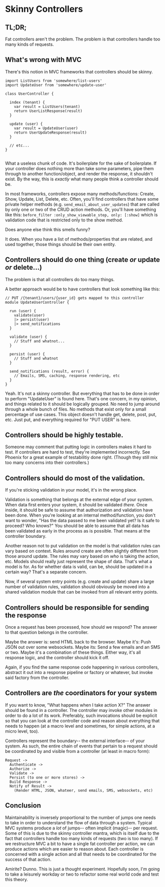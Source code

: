 # Skinny Controllers

## TL;DR;

Fat controllers aren't the problem. The problem is that controllers handle too many kinds of requests.


## What's wrong with MVC

There's this notion in MVC frameworks that controllers should be skinny.

```
import ListUsers from 'somewhere/list-users'
import UpdateUser from 'somewhere/update-user'

class UserController {
  
  index (tenant) {
    var result = ListUsers(tenant)
    return UserListResponse(result)
  }

  update (user) {
    var result = UpdateUser(user)
    return UserUpdateResponse(result)
  }

  // etc...
}


```

What a useless chunk of code. It's boilerplate for the sake of boilerplate. If your controller does nothing more than take some parameters, pipe them through to another function/object, and render the response, it shouldn't exist. By the way, this is *exactly* what many people think a controller should be.

In most frameworks, controllers expose many methods/functions: Create, Show, Update, List, Delete, etc. Often, you'll find controllers that have some private helper methods (e.g. `send_email_about_user_updates`) that are called by only one or two of the CRUD action methods. Or, you'll have something like this: `before_filter :only_show_viewable_step, only: [:show]` which is validation code that is restricted only to the show method.

Does anyone else think this smells funny?

It does. When you have a list of methods/properties that are related, and used together, those things should be their own entity.

## Controllers should do one thing (create *or* update *or* delete...)

The problem is that all controllers do too many things.

A better approach would be to have controllers that look something like this:

```
// PUT /{tenant}/users/{user_id} gets mapped to this controller
module UpdateUserController {
  
  run (user) {
    validate(user)
    |> persist(user)
    |> send_notifications
  }

  validate (user) {
    // Stuff and whatnot...
  }

  persist (user) {
    // Stuff and whatnot
  }

  send_notifications (result, error) {
    // Emails, SMS, caching, response rendering, etc
  }
}

```

Yeah. It's not a skinny controller. But everything that has to be done in order to perform "UpdateUser" is found here. That's one concern, in my opinion, and things related to it should be logically grouped. No need to jump around through a whole bunch of files. No methods that exist only for a small percentage of use cases. This object doesn't handle get, delete, post, put, etc. Just put, and everything required for "PUT USER" is here.


## Controllers should be highly testable. 

Someone may comment that putting logic in controllers makes it hard to test. If controllers are hard to test, they're implemented incorrectly. See Phoenix for a great example of testabilitiy done right. (Though they still mix too many concerns into their controllers.)


## Controllers should do most of the validation.

If you're sticking validation in your model, it's in the wrong place. 

Validation is something that belongs at the external edge of your system. When data first enters your system, it should be validated *there*. Once inside, it should be safe to assume that authorization and validation have been done. When you're looking at an internal method/function, you don't want to wonder, "Has the data passed to me been validated yet? Is it safe to proceed? Who knows?" You should be able to assume that all data has been validated as early in the process as is possible. That means at the controller boundary.

Another reason not to put validation on the model is that validation rules can vary based on context. Rules around create are often slightly different from those around update. The rules may vary based on *who* is taking the action, etc. Models should really just represent the shape of data. That's what a model is for. As for whether data is valid, can be, should be updated in a certain way? That's a separate concern.

Now, if several system entry points (e.g. create and update) share a large number of validation rules, validation should obviously be moved into a shared validation module that can be invoked from all relevant entry points.


## Controllers should be responsible for sending the response

Once a request has been processed, how should we respond? The answer to that question belongs in the controller.

Maybe the answer is: send HTML back to the browser. Maybe it's: Push JSON out over some websockets. Maybe its: Send a few emails and an SMS or two. Maybe it's a combination of these things. Either way, it's all response logic, and the controller should kick it off.

Again, if you find the same response code happening in various controllers, abstract it out into a response pipeline or factory or whatever, but invoke said factory from the controller.


## Controllers are *the* coordinators for your system

If you want to know, "What happens when I take action X?" The answer should be found in a controller. The controller may invoke other modules in order to do a lot of its work. Preferably, such invocations should be explicit so that you can look at the controller code and reason about everything that needs to happen (at a macro level and sometimes, for simple actions, at a micro level, too).

Controllers represent the boundary-- the external interface-- of your system. As such, the entire chain of events that pertain to a request should be coordinated by and visible from a controller (at least in macro form):

```
Request ->
  Authenticate ->
  Authorize ->
  Validate ->
  Persist (to one or more stores) ->
  Build Response ->
  Notify of Result ->
    (Render HTML, JSON, whateer, send emails, SMS, websockets, etc)
```

## Conclusion

Maintainability is inversely proportional to the number of jumps one needs to take in order to understand the flow of data through a system. Typical MVC systems produce a *lot* of jumps-- often implicit (magic)-- per request. Some of this is due to the skinny controller mantra, which is itself due to the fact that controllers handle too many kinds of requests (two is too many). If we restructure MVC a bit to have a single fat controller per action, we can produce actions which are easier to reason about. Each controller is concerned with a single action and all that needs to be coordinated for the success of that action.

Amirite? Dunno. This is just a thought experiment. Hopefully soon, I'm going to take a leisurely workday or two to refactor some real world code and test this theory.
